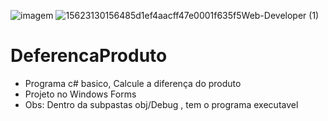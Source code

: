 ![imagem](https://user-images.githubusercontent.com/25933386/116760987-d6706c00-a9ec-11eb-9e2e-7dd29296c4c3.jpg)
![15623130156485d1ef4aacff47e0001f635f5Web-Developer (1)](https://user-images.githubusercontent.com/25933386/116765915-2c014480-a9fe-11eb-8a4a-ccdecd8b1966.jpg)








# DeferencaProduto
- Programa c# basico, Calcule a diferença do produto
- Projeto no  Windows Forms
- Obs: Dentro da subpastas obj/Debug , tem o programa executavel


